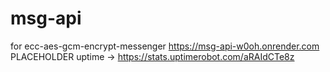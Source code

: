 # msg-api
for ecc-aes-gcm-encrypt-messenger
https://msg-api-w0oh.onrender.com
PLACEHOLDER
uptime -> https://stats.uptimerobot.com/aRAIdCTe8z
